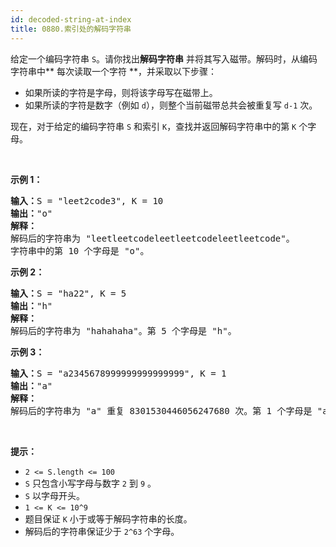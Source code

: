 ```yaml
---
id: decoded-string-at-index
title: 0880.索引处的解码字符串
---
```

给定一个编码字符串 <code>S</code>。请你找出**解码字符串** 并将其写入磁带。解码时，从编码字符串中** 每次读取一个字符 **，并采取以下步骤：


- 如果所读的字符是字母，则将该字母写在磁带上。
- 如果所读的字符是数字（例如 <code>d</code>），则整个当前磁带总共会被重复写 <code>d-1</code> 次。

现在，对于给定的编码字符串 <code>S</code> 和索引 <code>K</code>，查找并返回解码字符串中的第 <code>K</code> 个字母。

 

**示例 1：**


<pre><strong>输入：</strong>S = &#34;leet2code3&#34;, K = 10<br/><strong>输出：</strong>&#34;o&#34;<br/><strong>解释：</strong><br/>解码后的字符串为 &#34;leetleetcodeleetleetcodeleetleetcode&#34;。<br/>字符串中的第 10 个字母是 &#34;o&#34;。<br/></pre>

**示例 2：**


<pre><strong>输入：</strong>S = &#34;ha22&#34;, K = 5<br/><strong>输出：</strong>&#34;h&#34;<br/><strong>解释：</strong><br/>解码后的字符串为 &#34;hahahaha&#34;。第 5 个字母是 &#34;h&#34;。<br/></pre>

**示例 3：**


<pre><strong>输入：</strong>S = &#34;a2345678999999999999999&#34;, K = 1<br/><strong>输出：</strong>&#34;a&#34;<br/><strong>解释：</strong><br/>解码后的字符串为 &#34;a&#34; 重复 8301530446056247680 次。第 1 个字母是 &#34;a&#34;。<br/></pre>

 

**提示：**


- <code>2 &lt;= S.length &lt;= 100</code>
- <code>S</code> 只包含小写字母与数字 <code>2</code> 到 <code>9</code> 。
- <code>S</code> 以字母开头。
- <code>1 &lt;= K &lt;= 10^9</code>
- 题目保证 <code>K</code> 小于或等于解码字符串的长度。
- 解码后的字符串保证少于 <code>2^63</code> 个字母。
